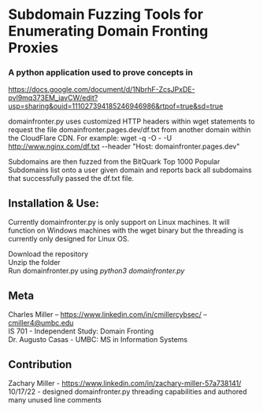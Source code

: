 # Subdomain Fuzzing Tools for Enumerating Domain Fronting Proxies
### A python application used to prove concepts in 
https://docs.google.com/document/d/1NbrhF-ZcsJPxDE-pvl9mq373EM_iavCW/edit?usp=sharing&ouid=111027394185246946986&rtpof=true&sd=true

domainfronter.py uses customized HTTP headers within wget statements to request the file domainfronter.pages.dev/df.txt from another domain within the CloudFlare CDN.
For example: wget -q -O - -U http://www.nginx.com/df.txt --header "Host: domainfronter.pages.dev"

Subdomains are then fuzzed from the BitQuark Top 1000 Popular Subdomains list onto a user given domain and reports back all subdomains that successfully passed the df.txt file.

## Installation & Use:

Currently domainfronter.py is only support on Linux machines.  It will function on Windows machines with the wget binary but the threading is currently only designed for Linux OS.

Download the repository  
Unzip the folder  
Run domainfronter.py using *python3 domainfronter.py*

## Meta

Charles Miller – https://www.linkedin.com/in/cmillercybsec/ – cmiller4@umbc.edu  
IS 701 - Independent Study: Domain Fronting  
Dr. Augusto Casas - UMBC: MS in Information Systems  

## Contribution

Zachary Miller - https://www.linkedin.com/in/zachary-miller-57a738141/  
10/17/22 - designed domainfronter.py threading capabilities and authored many unused line comments
